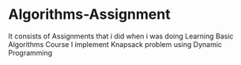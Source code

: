 # Algorithms-Assignment
It consists of Assignments that i did when i was doing Learning Basic Algorithms Course
I implement Knapsack problem using Dynamic Programming
